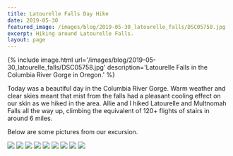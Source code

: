 ```yaml
---
title: Latourelle Falls Day Hike
date: 2019-05-30
featured_image: /images/blog/2019-05-30_latourelle_falls/DSC05758.jpg
excerpt: Hiking around Latourelle Falls.
layout: page
---
```


{% include image.html url='/images/blog/2019-05-30_latourelle_falls/DSC05758.jpg' description='Latourelle Falls in the Columbia River Gorge in Oregon.' %}

Today was a beautiful day in the Columbia River Gorge. Warm weather and clear skies meant that mist from the falls had a pleasant cooling effect on our skin as we hiked in the area. Allie and I hiked Latourelle and Multnomah Falls all the way up, climbing the equivalent of 120+ flights of stairs in around 6 miles.

Below are some pictures from our excursion.


<div class='gallery' data-columns='3'>
    <img src='/images/blog/2019-05-30_latourelle_falls/DSC05696.jpg'>
    <img src='/images/blog/2019-05-30_latourelle_falls/DSC05718.jpg'>
    <img src='/images/blog/2019-05-30_latourelle_falls/DSC05721.jpg'>
    <img src='/images/blog/2019-05-30_latourelle_falls/DSC05747.jpg'>
    <img src='/images/blog/2019-05-30_latourelle_falls/DSC05748.jpg'>
    <img src='/images/blog/2019-05-30_latourelle_falls/DSC05828.jpg'>
    <img src='/images/blog/2019-05-30_latourelle_falls/DSC05730.jpg'>
    <img src='/images/blog/2019-05-30_latourelle_falls/DSC05777.jpg'>
    <img src='/images/blog/2019-05-30_latourelle_falls/DSC05789.jpg'>
</div>
